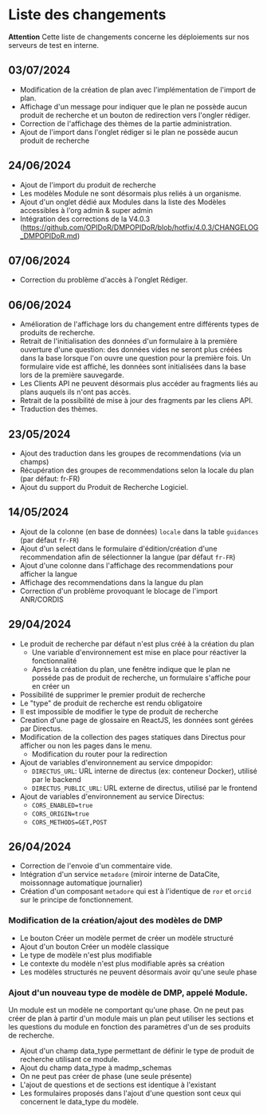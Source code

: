 # Liste des changements

**Attention** Cette liste de changements concerne les déploiements sur nos serveurs de test en interne.

## 03/07/2024
- Modification de la création de plan avec l'implémentation de l'import de plan.
- Affichage d'un message pour indiquer que le plan ne possède aucun produit de recherche et un bouton de redirection vers l'ongler rédiger.
- Correction de l'affichage des thèmes de la partie administration.
- Ajout de l'import dans l'onglet rédiger si le plan ne possède aucun produit de recherche

## 24/06/2024
- Ajout de l'import du produit de recherche
- Les modèles Module ne sont désormais plus reliés à un organisme.
- Ajout d'un onglet dédié aux Modules dans la liste des Modèles accessibles à l'org admin & super admin
- Intégration des corrections de la V4.0.3 (https://github.com/OPIDoR/DMPOPIDoR/blob/hotfix/4.0.3/CHANGELOG_DMPOPIDoR.md)

## 07/06/2024
- Correction du problème d'accès à l'onglet Rédiger.

## 06/06/2024
- Amélioration de l'affichage lors du changement entre différents types de produits de recherche.
- Retrait de l'initialisation des données d'un formulaire à la première ouverture d'une question: des données vides ne seront plus créées dans la base lorsque l'on ouvre une question pour la première fois. Un formulaire vide est affiché, les données sont initialisées dans la base lors de la première sauvegarde.
- Les Clients API ne peuvent désormais plus accéder au fragments liés au plans auquels ils n'ont pas accès.
- Retrait de la possibilité de mise à jour des fragments par les cliens API.
- Traduction des thèmes.

## 23/05/2024

- Ajout des traduction dans les groupes de recommendations (via un champs)
- Récupération des groupes de recommendations selon la locale du plan (par défaut: fr-FR)
- Ajout du support du Produit de Recherche Logiciel.


## 14/05/2024

- Ajout de la colonne (en base de données) ``locale`` dans la table ``guidances`` (par défaut ``fr-FR``)
- Ajout d'un select dans le formulaire d'édition/création d'une recommendation afin de sélectionner la langue (par défaut ``fr-FR``)
- Ajout d'une colonne dans l'affichage des recommendations pour afficher la langue
- Affichage des recommendations dans la langue du plan
- Correction d'un problème  provoquant le blocage de l'import ANR/CORDIS

## 29/04/2024

- Le produit de recherche par défaut n'est plus créé à la création du plan
  - Une variable d'environnement est mise en place pour réactiver la fonctionnalité
  - Après la création du plan, une fenêtre indique que le plan ne posséde pas de produit de recherche, un formulaire s'affiche pour en créer un
- Possibilité de supprimer le premier produit de recherche
- Le "type" de produit de recherche est rendu obligatoire
- Il est impossible de modifier le type de produit de recherche
- Creation d'une page de glossaire en ReactJS, les données sont gérées par Directus.
- Modification de la collection des pages statiques dans Directus pour afficher ou non les pages dans le menu.
  - Modification du router pour la redirection
- Ajout de variables d'environnement au service dmpopidor:
  - ``DIRECTUS_URL``: URL interne de directus (ex: conteneur Docker), utilisé par le backend
  - ``DIRECTUS_PUBLIC_URL``: URL externe de directus, utilisé par le frontend
- Ajout de variables d'environnement au service Directus:
  - ``CORS_ENABLED=true``
  - ``CORS_ORIGIN=true``
  - ``CORS_METHODS=GET,POST``


## 26/04/2024

- Correction de l'envoie d'un commentaire vide.
- Intégration d'un service ``metadore`` (miroir interne de DataCite, moissonnage automatique journalier)
- Création d'un composant ``metadore`` qui est à l'identique de ``ror`` et ``orcid`` sur le principe de fonctionnement.

### Modification de la création/ajout des modèles de DMP

- Le bouton Créer un modèle permet de créer un modèle structuré
- Ajout d'un bouton Créer un modèle classique
- Le type de modèle n'est plus modifiable
- Le contexte du modèle n'est plus modifiable après sa création
- Les modèles structurés ne peuvent désormais avoir qu'une seule phase

### Ajout d'un nouveau type de modèle de DMP, appelé Module.

Un module est un modèle ne comportant qu'une phase. On ne peut pas créer de plan à partir d'un module mais un plan peut utiliser les sections et les questions du module en fonction des paramètres d'un de ses produits de recherche.

- Ajout d'un champ data_type permettant de définir le type de produit de recherche utilisant ce module.
- Ajout du champ data_type à madmp_schemas
- On ne peut pas créer de phase (une seule présente)
- L'ajout de questions et de sections est identique à l'existant
- Les formulaires proposés dans l'ajout d'une question sont ceux qui concernent le data_type du modèle.
